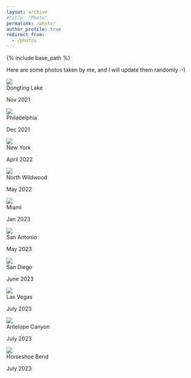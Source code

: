 ```yaml
---
layout: archive
#title: "Photo"
permalink: /photo/
author_profile: true
redirect_from:
  - /photos
---
```


{% include base_path %}

<p>Here are some photos taken by me, and I will update them randomly :-) 
</p><link rel="stylesheet" href="../assets/css/stylesheet.css" /><meta name="viewport" content="width=device-width, initial-scale=1.0" />
<div id="wrapper">
  
<div class="image-container"> <img src="../images/DongtingLake.jpg" /><div class="image-caption"><h1_hover>Dongting Lake</h1_hover><p>Nov 2021</p></div></div>

<div class="image-container"> <img src="../images/philly.jpg" /><div class="image-caption"><h1_hover>Philadelphia</h1_hover><p>Dec 2021</p></div></div>
 
<div class="image-container"> <img src="../images/nyc.jpg" /><div class="image-caption"><h1_hover>New York</h1_hover><p>April 2022</p></div></div>
    
<div class="image-container"> <img src="../images/wildwood.jpg" /><div class="image-caption"><h1_hover>North Wildwood</h1_hover><p>May 2022</p></div></div>

<div class="image-container"> <img src="../images/miami.JPG" /><div class="image-caption"><h1_hover>Miami</h1_hover><p>Jan 2023</p></div></div>

<div class="image-container"> <img src="../images/SanAntonio2023.jpg" /><div class="image-caption"><h1_hover>San Antonio</h1_hover><p>May 2023</p></div></div>

<div class="image-container"> <img src="../images/SD2023.jpg" /><div class="image-caption"><h1_hover>San Diego</h1_hover><p>June 2023</p></div></div>

<div class="image-container"> <img src="../images/Vegas2023.jpg" /><div class="image-caption"><h1_hover>Las Vegas</h1_hover><p>July 2023</p></div></div>

<div class="image-container"> <img src="../images/Antelope2023.jpg" /><div class="image-caption"><h1_hover>Antelope Canyon</h1_hover><p>July 2023</p></div></div>

<div class="image-container"> <img src="../images/Horseshoe2023.jpg" /><div class="image-caption"><h1_hover>Horseshoe Bend</h1_hover><p>July 2023</p></div></div>

</div>
